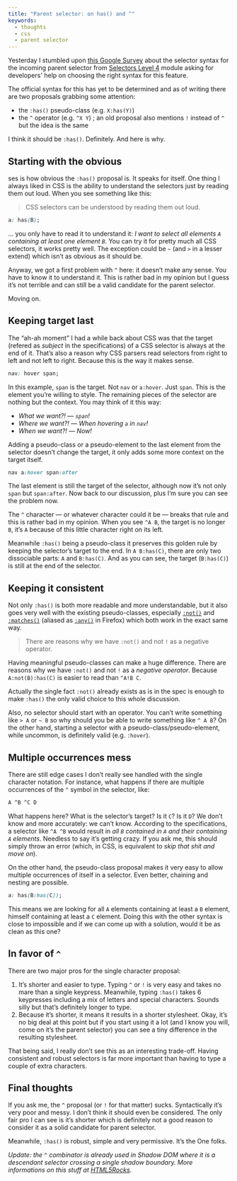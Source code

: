 ```yaml
---
title: "Parent selector: on has() and ^"
keywords:
  - thoughts
  - css
  - parent selector
---
```


Yesterday I stumbled upon [this Google Survey](https://docs.google.com/forms/d/1x0eXPBj1GN8Zau-7k9J_JGhoM6uGEqlJBkBBDFswT2w/viewform?edit_requested=true) about the selector syntax for the incoming parent selector from [Selectors Level 4](https://dev.w3.org/csswg/selectors4/#subject) module asking for developers' help on choosing the right syntax for this feature.

The official syntax for this has yet to be determined and as of writing there are two proposals grabbing some attention:

* the `:has()` pseudo-class (e.g. `X:has(Y)`)
* the `^` operator (e.g. `^X Y`) ; an old proposal also mentions `!` instead of `^` but the idea is the same

I think it should be `:has()`. Definitely. And here is why.

## Starting with the obvious

ses is how obvious the `:has()` proposal is. It speaks for itself. One thing I always liked in CSS is the ability to understand the selectors just by reading them out loud. When you see something like this:

> CSS selectors can be understood by reading them out loud.

```css
a: has(B);
```

… you only have to read it to understand it: _I want to select all elements `A` containing at least one element `B`_. You can try it for pretty much all CSS selectors, it works pretty well. The exception could be `~` (and `>` in a lesser extend) which isn’t as obvious as it should be.

Anyway, we got a first problem with `^` here: it doesn’t make any sense. You have to know it to understand it. This is rather bad in my opinion but I guess it’s not terrible and can still be a valid candidate for the parent selector.

Moving on.

## Keeping target last

The “ah-ah moment” I had a while back about CSS was that the target (refered as _subject_ in the specifications) of a CSS selector is always at the end of it. That’s also a reason why CSS parsers read selectors from right to left and not left to right. Because this is the way it makes sense.

```css
nav: hover span;
```

In this example, `span` is the target. Not `nav` or `a:hover`. Just `span`. This is the element you’re willing to style. The remaining pieces of the selector are nothing but the context. You may think of it this way:

* _What we want?!_ &mdash; _`span`!_
* _Where we want?!_ &mdash; _When hovering `a` in `nav`!_
* _When we want?!_ &mdash; _Now!_

Adding a pseudo-class or a pseudo-element to the last element from the selector doesn’t change the target, it only adds some more context on the target itself.

```css
nav a:hover span:after
```

The last element is still the target of the selector, although now it’s not only `span` but `span:after`. Now back to our discussion, plus I’m sure you can see the problem now.

The `^` character &mdash; or whatever character could it be &mdash; breaks that rule and this is rather bad in my opinion. When you see `^A B`, the target is no longer `B`, it’s `A` because of this little character right on its left.

Meanwhile `:has()` being a pseudo-class it preserves this golden rule by keeping the selector’s target to the end. In `A B:has(C)`, there are only two dissociable parts: `A` and `B:has(C)`. And as you can see, the target (`B:has(C)`) is still at the end of the selector.

## Keeping it consistent

Not only `:has()` is both more readable and more understandable, but it also goes very well with the existing pseudo-classes, especially [`:not()`](https://dev.w3.org/csswg/selectors4/#negation) and [`:matches()`](https://dev.w3.org/csswg/selectors4/#matches) (aliased as [`:any()`](https://developer.mozilla.org/en-US/docs/Web/CSS/:any) in Firefox) which both work in the exact same way.

> There are reasons why we have `:not()` and not `!` as a negative operator.

Having meaningful pseudo-classes can make a huge difference. There are reasons why we have `:not()` and not `!` as a _negative operator_. Because `A:not(B):has(C)` is easier to read than `^A!B C`.

Actually the single fact `:not()` already exists as is in the spec is enough to make `:has()` the only valid choice to this whole discussion.

Also, no selector should start with an operator. You can’t write something like `> A` or `~ B` so why should you be able to write something like `^ A B`? On the other hand, starting a selector with a pseudo-class/pseudo-element, while uncommon, is definitely valid (e.g. `:hover`).

## Multiple occurrences mess

There are still edge cases I don’t really see handled with the single character notation. For instance, what happens if there are multiple occurrences of the `^` symbol in the selector, like:

```css
A ^B ^C D
```

What happens here? What is the selector’s target? Is it `C`? Is it `D`? We don’t know and more accurately: we can’t know. According to the specifications, a selector like `^A ^B` would result in _all `B` contained in `A` and their containing `A` elements_. Needless to say it’s getting crazy. If you ask me, this should simply throw an error (which, in CSS, is equivalent to _skip that shit and move on_).

On the other hand, the pseudo-class proposal makes it very easy to allow multiple occurrences of itself in a selector. Even better, chaining and nesting are possible.

```css
a: has(B:has(C));
```

This means we are looking for all `A` elements containing at least a `B` element, himself containing at least a `C` element. Doing this with the other syntax is close to impossible and if we can come up with a solution, would it be as clean as this one?

## In favor of `^`

There are two major pros for the single character proposal:

1. It’s shorter and easier to type. Typing `^` or `!` is very easy and takes no mare than a single keypress. Meanwhile, typing `:has()` takes 6 keypresses including a mix of letters and special characters. Sounds silly but that’s definitely longer to type.
2. Because it’s shorter, it means it results in a shorter stylesheet. Okay, it’s no big deal at this point but if you start using it a lot (and I know you will, come on it’s the parent selector) you can see a tiny difference in the resulting stylesheet.

That being said, I really don’t see this as an interesting trade-off. Having consistent and robust selectors is far more important than having to type a couple of extra characters.

## Final thoughts

If you ask me, the `^` proposal (or `!` for that matter) sucks. Syntactically it’s very poor and messy. I don’t think it should even be considered. The only fair pro I can see is it’s shorter which is definitely not a good reason to consider it as a solid candidate for parent selector.

Meanwhile, `:has()` is robust, simple and very permissive. It’s the One folks.

_Update: the `^` combinator is already used in Shadow DOM where it is a descendant selector crossing a single shadow boundary. More informations on this stuff at [HTML5Rocks](https://github.com/html5rocks/www.html5rocks.com/blob/master/content/tutorials/webcomponents/shadowdom-201/en/index.md#the--and--combinators)._
